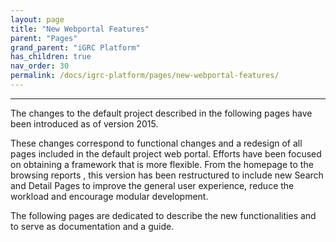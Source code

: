 ```yaml
---
layout: page
title: "New Webportal Features"
parent: "Pages"
grand_parent: "iGRC Platform"
has_children: true
nav_order: 30
permalink: /docs/igrc-platform/pages/new-webportal-features/
---
```

---

The changes to the default project described in the following pages have been introduced as of version 2015.   

These changes correspond to functional changes and a redesign of all pages included in the default project web portal. Efforts have been focused on obtaining a framework that is more flexible. From the homepage to the browsing reports , this version has been restructured to include new Search and Detail Pages to improve the general user experience, reduce the workload and encourage modular development.   

The following pages are dedicated to describe the new functionalities and to serve as documentation and a guide.   
